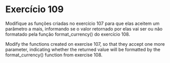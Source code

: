 # Exercício 109

Modifique as funções criadas no exercício 107 para que elas aceitem um parâmetro a mais, informando se o valor retornado por elas vai ser ou não formatado pela função format_currency() do exercício 108.

Modify the functions created on exercise 107, so that they accept one more parameter, indicating whether the returned value will be formatted by the format_currency() function from exercise 108.
